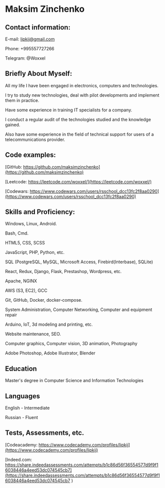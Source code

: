 # Maksim Zinchenko

## Contact information:
E-mail: lipkij@gmail.com

Phone: +995557727266

Telegram: @Woxxel

## Briefly About Myself:
All my life I have been engaged in electronics, computers and technologies. 

I try to study new technologies, deal with pilot developments and implement them in practice. 

Have some experience in training IT specialists for a company. 

I conduct a regular audit of the technologies studied and the knowledge gained.


Also have some experience in the field of technical support for users of a telecommunications provider.

## Code examples:
[GitHub: https://github.com/maksimzinchenko](https://github.com/maksimzinchenko)

[Leetcode: https://leetcode.com/woxxel/](https://leetcode.com/woxxel/)

[Codewars: https://www.codewars.com/users/rsschool_dcc13fc2f8aa0290](https://www.codewars.com/users/rsschool_dcc13fc2f8aa0290)

## Skills and Proficiency:

Windows, Linux, Android. 

Bash, Cmd.

HTML5, CSS, SCSS

JavaScript, PHP, Python, etc.

SQL (PostgreSQL, MySQL, Microsoft Access, Firebird(Interbase), SQLite)

React, Redux, Django, Flask, Prestashop, Wordpress, etc.

Apache, NGINX

AWS (S3, EC2), GCC

Git, GitHub, Docker, docker-compose.

System Administration, Computer Networking, Computer and equipment repair

Arduino, IoT, 3d modeling and printing, etc.

Website maintenance, SEO.

Computer graphics, Computer vision, 3D animation, Photography

Adobe Photoshop, Adobe Illustrator, Blender


## Education
Master's degree in Computer Science and Information Technologies


## Languages
English - Intermediate

Russian - Fluent


## Tests, Assessments, etc.
[Codeacademy: https://www.codecademy.com/profiles/lipkij](https://www.codecademy.com/profiles/lipkij)

[Indeed.com: https://share.indeedassessments.com/attempts/b1c86d56f36554577d9f9f16038446a4eed53dc074545cb7](https://share.indeedassessments.com/attempts/b1c86d56f36554577d9f9f16038446a4eed53dc074545cb7 )
